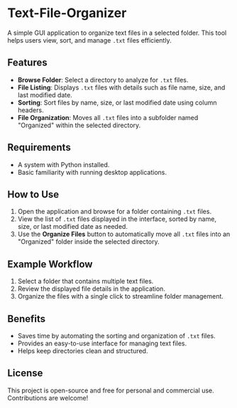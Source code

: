 # Text-File-Organizer


A simple GUI application to organize text files in a selected folder. This tool helps users view, sort, and manage `.txt` files efficiently.


## Features

- **Browse Folder**: Select a directory to analyze for `.txt` files.
- **File Listing**: Displays `.txt` files with details such as file name, size, and last modified date.
- **Sorting**: Sort files by name, size, or last modified date using column headers.
- **File Organization**: Moves all `.txt` files into a subfolder named "Organized" within the selected directory.


## Requirements

- A system with Python installed.
- Basic familiarity with running desktop applications.



## How to Use

1. Open the application and browse for a folder containing `.txt` files.
2. View the list of `.txt` files displayed in the interface, sorted by name, size, or last modified date as needed.
3. Use the **Organize Files** button to automatically move all `.txt` files into an "Organized" folder inside the selected directory.



## Example Workflow

1. Select a folder that contains multiple text files.
2. Review the displayed file details in the application.
3. Organize the files with a single click to streamline folder management.



## Benefits

- Saves time by automating the sorting and organization of `.txt` files.
- Provides an easy-to-use interface for managing text files.
- Helps keep directories clean and structured.



## License

This project is open-source and free for personal and commercial use. Contributions are welcome!
